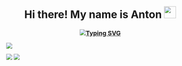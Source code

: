 <h1 align="center">Hi there! My name is Anton 
<img src="https://github.com/blackcater/blackcater/raw/main/images/Hi.gif" height="32"/></h1>
<h3 align="center">
    <a href="https://git.io/typing-svg">
        <img src="https://readme-typing-svg.herokuapp.com?font=Fira+Code&pause=5000&width=435&lines=Computer+science+student+from+Russia+" alt="Typing SVG" />
    </a>
</h3>

![](https://github-profile-summary-cards.vercel.app/api/cards/profile-details?username=UrStanNightmare&theme=github_dark) 

![](https://github-profile-summary-cards.vercel.app/api/cards/repos-per-language?username=UrStanNightmare&theme=github_dark)
![](https://github-profile-summary-cards.vercel.app/api/cards/stats?username=UrStanNightmare&theme=github_dark)
<!--
**UrStanNightmare/UrStanNightmare** is a ✨ _special_ ✨ repository because its `README.md` (this file) appears on your GitHub profile.

Here are some ideas to get you started:

- 🔭 I’m currently working on ...
- 🌱 I’m currently learning ...
- 👯 I’m looking to collaborate on ...
- 🤔 I’m looking for help with ...
- 💬 Ask me about ...
- 📫 How to reach me: ...
- 😄 Pronouns: ...
- ⚡ Fun fact: ...
-->
